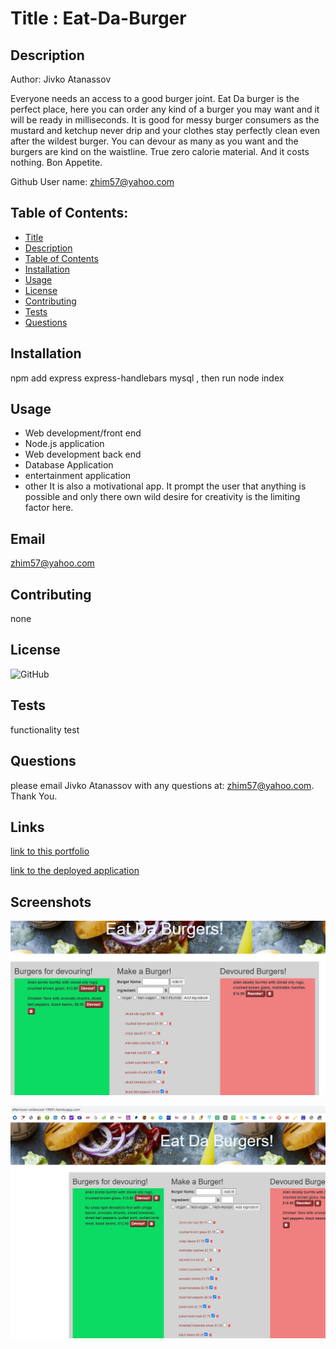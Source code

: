    
# Title : Eat-Da-Burger

## Description
Author: Jivko Atanassov

Everyone needs an access to a good burger joint. Eat Da burger is the perfect place, here you can order any kind of a burger you may want  and it will be ready in milliseconds. It is good for messy burger consumers as the mustard and ketchup never drip and your clothes stay perfectly clean even after the wildest burger. You can devour as many as you want and the burgers are kind on the waistline. True zero calorie material. And it costs nothing. Bon Appetite.

Github User name: zhim57@yahoo.com

## Table of Contents:
- [Title](#title)
- [Description](#description)
- [Table of Contents](#table-of-contents)
- [Installation](#installation)
- [Usage](#usage)
- [License](#licence)
- [Contributing](#contributing)
- [Tests](#tests)
- [Questions](#questions)

## Installation
npm add express express-handlebars mysql , then run node index
## Usage
- Web development/front end
- Node.js  application
- Web development back end
- Database Application
- entertainment application
- other
It is also a motivational app. It prompt the user that anything is possible and only there own wild desire for creativity is the limiting factor here. 
## Email
zhim57@yahoo.com
## Contributing
none
## License
![GitHub](https://img.shields.io/github/license/zhim57@yahoo.com/Eat-Da-Burger)

## Tests
functionality test

## Questions
please email Jivko Atanassov with any questions at: zhim57@yahoo.com. Thank You.

## Links

[link to this portfolio](https://github.com/zhim57/Eat-Da-Burger)

[link to the deployed application](https://afternoon-wildwood-19991.herokuapp.com/)
  

## Screenshots

![screenshot no.1 of the working application](Fig1.JPG)

![screenshot no.2 of the working application](Fig2.JPG)


  

